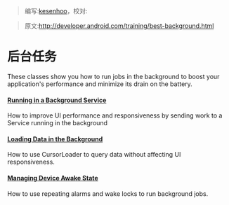 > 编写:[kesenhoo](https://github.com/kesenhoo)，校对:

> 原文:<http://developer.android.com/training/best-background.html>

# 后台任务

These classes show you how to run jobs in the background to boost your application's performance and minimize its drain on the battery.

#### [Running in a Background Service](background-jobs/run-background-service/index.html)
How to improve UI performance and responsiveness by sending work to a Service running in the background

#### [Loading Data in the Background](background-jobs/load-data-background/index.html)
How to use CursorLoader to query data without affecting UI responsiveness.

#### [Managing Device Awake State](background-jobs/scheduling/index.html)
How to use repeating alarms and wake locks to run background jobs.
